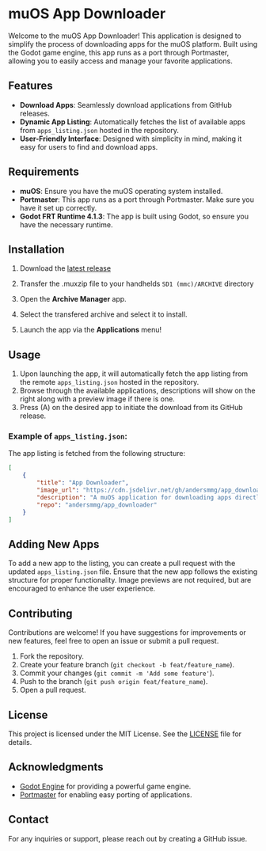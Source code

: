 # muOS App Downloader

Welcome to the muOS App Downloader! This application is designed to simplify the process of downloading apps for the muOS platform. Built using the Godot game engine, this app runs as a port through Portmaster, allowing you to easily access and manage your favorite applications.

## Features

- **Download Apps**: Seamlessly download applications from GitHub releases.
- **Dynamic App Listing**: Automatically fetches the list of available apps from `apps_listing.json` hosted in the repository.
- **User-Friendly Interface**: Designed with simplicity in mind, making it easy for users to find and download apps.

## Requirements

- **muOS**: Ensure you have the muOS operating system installed.
- **Portmaster**: This app runs as a port through Portmaster. Make sure you have it set up correctly.
- **Godot FRT Runtime 4.1.3**: The app is built using Godot, so ensure you have the necessary runtime.

## Installation

1. Download the [latest release](https://github.com/andersmmg/app_downloader/releases/latest)

2. Transfer the .muxzip file to your handhelds `SD1 (mmc)/ARCHIVE` directory

3. Open the **Archive Manager** app.

4. Select the transfered archive and select it to install.

3. Launch the app via the **Applications** menu!

## Usage

1. Upon launching the app, it will automatically fetch the app listing from the remote `apps_listing.json` hosted in the repository.
2. Browse through the available applications, descriptions will show on the right along with a preview image if there is one.
3. Press (A) on the desired app to initiate the download from its GitHub release.

### Example of `apps_listing.json`:

The app listing is fetched from the following structure:

```json
[
    {
        "title": "App Downloader",
        "image_url": "https://cdn.jsdelivr.net/gh/andersmmg/app_downloader/project/splash.png",
        "description": "A muOS application for downloading apps directly from their GitHub releases.",
        "repo": "andersmmg/app_downloader"
    }
]
```

## Adding New Apps

To add a new app to the listing, you can create a pull request with the updated `apps_listing.json` file. Ensure that the new app follows the existing structure for proper functionality. Image previews are not required, but are encouraged to enhance the user experience.

## Contributing

Contributions are welcome! If you have suggestions for improvements or new features, feel free to open an issue or submit a pull request.

1. Fork the repository.
2. Create your feature branch (`git checkout -b feat/feature_name`).
3. Commit your changes (`git commit -m 'Add some feature'`).
4. Push to the branch (`git push origin feat/feature_name`).
5. Open a pull request.

## License

This project is licensed under the MIT License. See the [LICENSE](LICENSE) file for details.

## Acknowledgments

- [Godot Engine](https://godotengine.org/) for providing a powerful game engine.
- [Portmaster](https://portmaster.games/) for enabling easy porting of applications.

## Contact

For any inquiries or support, please reach out by creating a GitHub issue.
